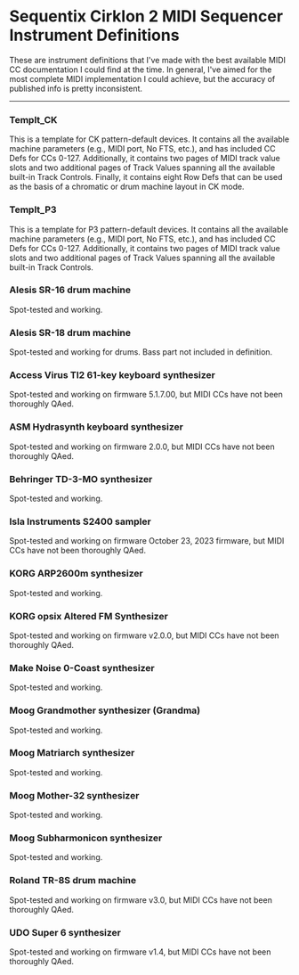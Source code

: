 <h1>Sequentix Cirklon 2 MIDI Sequencer Instrument Definitions</h1>

<p>These are instrument definitions that I've made with the best available MIDI CC documentation I could find at the time. In general, I've aimed for the most complete MIDI implementation I could achieve, but the accuracy of published info is pretty inconsistent.</p>

<hr>

<h3>Templt_CK</h3>

<p>This is a template for CK pattern-default devices. It contains all the available machine parameters (e.g., MIDI port, No FTS, etc.), and has included CC Defs for CCs 0-127. Additionally, it contains two pages of MIDI track value slots and two additional pages of Track Values spanning all the available built-in Track Controls. Finally, it contains eight Row Defs that can be used as the basis of a chromatic or drum machine layout in CK mode.</p>

<h3>Templt_P3</h3>

<p>This is a template for P3 pattern-default devices. It contains all the available machine parameters (e.g., MIDI port, No FTS, etc.), and has included CC Defs for CCs 0-127. Additionally, it contains two pages of MIDI track value slots and two additional pages of Track Values spanning all the available built-in Track Controls. </p>

<h3>Alesis SR-16 drum machine</h3>

<p>Spot-tested and working.</p>

<h3>Alesis SR-18 drum machine</h3>

<p>Spot-tested and working for drums. Bass part not included in definition.</p>

<h3>Access Virus TI2 61-key keyboard synthesizer</h3>

<p>Spot-tested and working on firmware 5.1.7.00, but MIDI CCs have not been thoroughly QAed.</p>

<h3>ASM Hydrasynth keyboard synthesizer</h3>

<p>Spot-tested and working on firmware 2.0.0, but MIDI CCs have not been thoroughly QAed.</p>

<h3>Behringer TD-3-MO synthesizer</h3>

<p>Spot-tested and working.</p>

<h3>Isla Instruments S2400 sampler</h3>

<p>Spot-tested and working on firmware October 23, 2023 firmware, but MIDI CCs have not been thoroughly QAed.</p>

<h3>KORG ARP2600m synthesizer</h3>

<p>Spot-tested and working.</p>

<h3>KORG opsix Altered FM Synthesizer</h3>

<p>Spot-tested and working on firmware v2.0.0, but MIDI CCs have not been thoroughly QAed.</p>

<h3>Make Noise 0-Coast synthesizer</h3>

<p>Spot-tested and working.</p>

<h3>Moog Grandmother synthesizer (Grandma)</h3>

<p>Spot-tested and working.</p>

<h3>Moog Matriarch synthesizer</h3>

<p>Spot-tested and working.</p>

<h3>Moog Mother-32 synthesizer</h3>

<p>Spot-tested and working.</p>

<h3>Moog Subharmonicon synthesizer</h3>

<p>Spot-tested and working.</p>

<h3>Roland TR-8S drum machine</h3>

<p>Spot-tested and working on firmware v3.0, but MIDI CCs have not been thoroughly QAed.</p>

<h3>UDO Super 6 synthesizer</h3>

<p>Spot-tested and working on firmware v1.4, but MIDI CCs have not been thoroughly QAed.</p>
